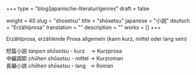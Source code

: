 +++
type = "blog/japanische-literatur/genres"
draft = false

weight = 40
slug = "shosetsu"
title = "shōsetsu"
japanese = "小説"
deutsch = "Erzählprosa"
translation = ""
description = ""
works = []
+++

Erzählprosa, erzählende Prosa allgemein (kann kurz, mittel oder lang sein)

短篇小説 _tanpen shōsetsu_ - kurz    -> Kurzprosa  
中編調節 _chūhen shōsetsu_ - mittel -> Kurzroman  
長編小説 _chōhen shōsetsu_ - lang &nbsp; -> Roman
